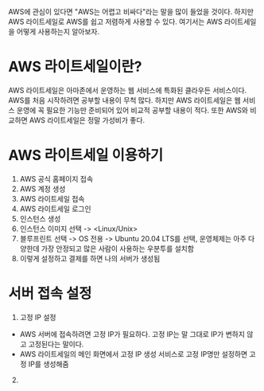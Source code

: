 AWS에 관심이 있다면 "AWS는 어렵고 비싸다"라는 말을 많이 들었을 것이다. 하지만 AWS 라이트세일로 AWS를 쉽고 저렴하게 사용할 수 있다. 여기서는 AWS 라이트세일을 어떻게 사용하는지 알아보자.

# AWS 라이트세일이란?

AWS 라이트세일은 아마존에서 운영하는 웹 서비스에 특화된 클라우든 서비스이다. AWS를 처음 시작하려면 공부할 내용이 무척 많다. 하지만 AWS 라이트세일은 웹 서비스 운영에 꼭 필요한 기능만 준비되어 있어 비교적 공부할 내용이 적다. 또한 AWS와 비교하면 AWS 라이트세일은 정말 가성비가 좋다.

# AWS 라이트세일 이용하기
1. AWS 공식 홈페이지 접속
2. AWS 계정 생성
3. AWS 라이트세일 접속
4. AWS 라이트세일 로그인
5. 인스턴스 생성
6. 인스턴스 이미지 선택 -> <Linux/Unix>
7. 블루프린트 선택 -> OS 전용 -> Ubuntu 20.04 LTS를 선택, 운영체제는 아주 다양한데 가장 안정되고 많은 사람이 사용하는 우분투를 설치함
8. 이렇게 설정하고 결제를 하면 나의 서버가 생성됨

# 서버 접속 설정
1. 고정 IP 설정
  * AWS 서버에 접속하려면 고정 IP가 필요하다. 고정 IP는 말 그대로 IP가 변하지 않고 고정된다는 말이다.
  * AWS 라이트세일의 메인 화면에서 고정 IP 생성 서비스로 고정 IP명만 설정하면 고정 IP를 생성해줌

2. 
